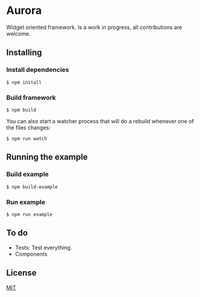 # Aurora

Widget oriented framework. Is a work in progress, all contributions are welcome.

## Installing

### Install dependencies

    $ npm install

### Build framework

    $ npm build

You can also start a watcher process that will do a rebuild whenever one of the files changes:

    $ npm run watch

## Running the example

### Build example

    $ npm build-example

### Run example

    $ npm run example

## To do

- Tests: Test everything.
- Components

## License

[MIT](LICENSE.md)